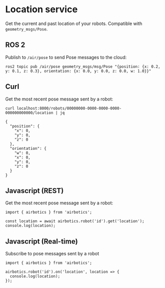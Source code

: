 # Location service

Get the current and past location of your robots. Compatible with `geometry_msgs/Pose`.

## ROS 2

Publish to `/air/pose` to send Pose messages to the cloud:

```
ros2 topic pub /air/pose geometry_msgs/msg/Pose "{position: {x: 0.2, y: 0.1, z: 0.3}, orientation: {x: 0.0, y: 0.0, z: 0.0, w: 1.0}}"
```

## Curl

Get the most recent pose message sent by a robot:

```
curl localhost:8000/robots/00000000-0000-0000-0000-000000000000/location | jq

{
  "position": {
    "x": 0,
    "y": 0,
    "z": 0
  },
  "orientation": {
    "w": 0,
    "x": 0,
    "y": 0,
    "z": 0
  }
}
```

## Javascript (REST)

Get the most recent pose message sent by a robot:

```
import { airbotics } from 'airbotics';

const location = await airbotics.robot('id').get('location');
console.log(location);
```


## Javascript (Real-time)

Subscribe to pose messages sent by a robot

```
import { airbotics } from 'airbotics';

airbotics.robot('id').on('location', location => {
  console.log(location);
});
```